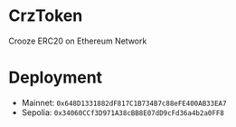 # CrzToken

Crooze ERC20 on Ethereum Network

# Deployment

- Mainnet: `0x648D1331882dF817C1B734B7c88eFE400AB33EA7`
- Sepolia: `0x34060CCf3D971A38cBB8E07dD9cFd36a4b2a0FF8`
